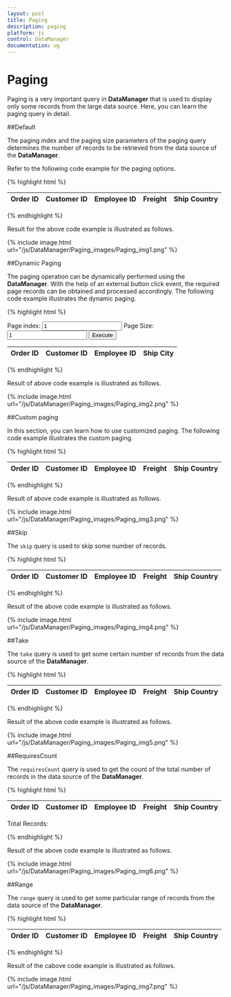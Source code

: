```yaml
---
layout: post
title: Paging
description: paging
platform: js
control: DataManager
documentation: ug
---
```


# Paging

Paging is a very important query in **DataManager** that is used to display only some records from the large data source. Here, you can learn the paging query in detail.

##Default

The paging index and the paging size parameters of the paging query determines the number of records to be retrieved from the data source of the **DataManager**.

Refer to the following code example for the paging options.


{% highlight html %}

<div class="datatable">
   <table id="table1" class="table table-striped table-bordered" style="width:700px">
      <thead>
         <tr>
            <th>Order ID</th>
            <th>Customer ID</th>
            <th>Employee ID</th>
            <th>Freight</th>
            <th>Ship Country</th>
         </tr>
      </thead>
      <tbody></tbody>
   </table>
</div>
<script type="text/javascript">
   $(function () {// Document is ready.
       //oData Adaptor with DataManager
       var dataManager = ej.DataManager({
           url: "http://mvc.syncfusion.com/Services/Northwnd.svc/"            
       });
       var query = ej.Query()            
           .from("Orders")
           .select("OrderID", "CustomerID", " EmployeeID", "Freight", "ShipCountry")
           .page(3,10)
           .where("CustomerID", "contains", "A", false);
       var execute = dataManager.executeQuery(query) // executing query
              .done(function (e) {
                  $("#table1 tbody").html($("#tableTemplate").render(e.result));
              });
   });
</script>
<script id="tableTemplate" type="text/x-jsrender">
   <tr>
       <td>{{>OrderID}}</td>
       <td>{{>CustomerID}}</td>
       <td>{{>EmployeeID}}</td>
       <td>{{>Freight}}</td>
       <td>{{>ShipCountry}}</td>         
   </tr>
</script>

{% endhighlight %}



Result for the above code example is illustrated as follows.

{% include image.html url="/js/DataManager/Paging_images/Paging_img1.png" %}

##Dynamic Paging

The paging operation can be dynamically performed using the **DataManager**. With the help of an external button click event, the required page records can be obtained and processed accordingly. The following code example illustrates the dynamic paging.



{% highlight html %}

 Page index: <input type="text" value="1" id="index"/>
Page Size: <input type="text" value="1" id="size"/>
<input type="button" value="Execute" id="paging"/>
<br/>
<div class="datatable">
   <table id="table1" class="table table-striped table-bordered" style="width:700px">
      <thead>
         <tr>
            <th>Order ID</th>
            <th>Customer ID</th>
            <th>Employee ID</th>
            <th>Ship City</th>
         </tr>
      </thead>
      <tbody></tbody>
   </table>
</div>
<script type="text/javascript">
   $(function () {// Document is ready.
              data = ej.DataManager({
   url:"http://mvc.syncfusion.com/Services/Northwnd.svc/Orders"});
               var query = ej.Query().select("OrderID", "CustomerID", "EmployeeID", "ShipCity").page(1,5)
               var execute = data.executeQuery(query) // executing query
                      .done(function (e) {
                          $("#table1 tbody").html($("#tableTemplate").render(e.result));
                      });
               $("#paging").click(function () {
                   var query = ej.Query().select("OrderID", "CustomerID", "EmployeeID", "ShipCity").page(function () {
                       if($('#index').val() !="")
                           return $('#index').val();
                       else
                           return 1; },
                            function () {
                                if($('#size').val() !="")
                                    return $('#size').val();
                                else
                                    return 2; });
                   var execute = data.executeQuery(query) // executing query
                          .done(function (e) {
                              $("#table1 tbody").html($("#tableTemplate").render(e.result));
                          });
           });
    });             
    
</script>
<script id="tableTemplate" type="text/x-jsrender">
   <tr>
       <td>{{>OrderID}}</td>
       <td>{{>CustomerID}}</td>
       <td>{{>EmployeeID}}</td>
       <td>{{>ShipCity}}</td>         
   </tr>
</script>

{% endhighlight %}



Result of above code example is illustrated as follows.

{% include image.html url="/js/DataManager/Paging_images/Paging_img2.png" %}

##Custom paging

In this section, you can learn how to use customized paging. The following code example illustrates the custom paging.



{% highlight html %}

<div class="datatable">
   <table id="table1" class="table table-striped table-bordered" style="width:700px">
      <thead>
         <tr>
            <th>Order ID</th>
            <th>Customer ID</th>
            <th>Employee ID</th>
            <th>Freight</th>
            <th>Ship Country</th>
         </tr>
      </thead>
      <tbody></tbody>
   </table>
</div>
<script type="text/javascript">
   $(function () {// Document is ready.
       //oData Adaptor with DataManager
       var dataManager = ej.DataManager({
           url: "http://mvc.syncfusion.com/Services/Northwnd.svc/"            
       });
       var query = ej.Query()            
           .from("Orders")
           .select("OrderID", "CustomerID", " EmployeeID", "Freight", "ShipCountry")
           .addParams("PageNumber",5)
           .addParams("PageSize",5)
           .where("CustomerID", "contains", "A", false);
       var execute = dataManager.executeQuery(query) // executing query
              .done(function (e) {
                  $("#table1 tbody").html($("#tableTemplate").render(e.result));
              });
   });
</script>
<script id="tableTemplate" type="text/x-jsrender">
   <tr>
       <td>{{>OrderID}}</td>
       <td>{{>CustomerID}}</td>
       <td>{{>EmployeeID}}</td>
       <td>{{>Freight}}</td>
       <td>{{>ShipCountry}}</td>         
   </tr>
</script>

{% endhighlight %}



Result of above code example is illustrated as follows.

{% include image.html url="/js/DataManager/Paging_images/Paging_img3.png" %}

##Skip

The `skip` query is used to skip some number of records.

{% highlight html %}

<div class="datatable">
   <table id="table1" class="table table-striped table-bordered" style="width:700px">
      <thead>
         <tr>
            <th>Order ID</th>
            <th>Customer ID</th>
            <th>Employee ID</th>
            <th>Freight</th>
            <th>Ship Country</th>
         </tr>
      </thead>
      <tbody></tbody>
   </table>
</div>
<script type="text/javascript">
   $(function () {// Document is ready.
       //oData Adaptor with DataManager
       var dataManager = ej.DataManager({
           url: "http://mvc.syncfusion.com/Services/Northwnd.svc/"            
       });
       var query = ej.Query()            
           .from("Orders")
           .select("OrderID", "CustomerID", " EmployeeID", "Freight", "ShipCountry")
           .skip(820)            
       var execute = dataManager.executeQuery(query) // executing query
              .done(function (e) {
                  $("#table1 tbody").html($("#tableTemplate").render(e.result));
              });
   });
</script>
<script id="tableTemplate" type="text/x-jsrender">
   <tr>
       <td>{{>OrderID}}</td>
       <td>{{>CustomerID}}</td>
       <td>{{>EmployeeID}}</td>
       <td>{{>Freight}}</td>
       <td>{{>ShipCountry}}</td>         
   </tr>
</script>


{% endhighlight %}



Result of the above code example is illustrated as follows.



{% include image.html url="/js/DataManager/Paging_images/Paging_img4.png" %}

##Take

The `take` query is used to get some certain number of records from the data source of the **DataManager**.

{% highlight html %}

<div class="datatable">
   <table id="table1 class="table table-striped table-bordered" style="width:700px">
      <thead>
         <tr>
            <th>Order ID</th>
            <th>Customer ID</th>
            <th>Employee ID</th>
            <th>Freight</th>
            <th>Ship Country</th>
         </tr>
      </thead>
      <tbody></tbody>
   </table>
</div>
<script type="text/javascript">
   $(function () {// Document is ready.
       //oData Adaptor with DataManager
       var dataManager = ej.DataManager({
           url: "http://mvc.syncfusion.com/Services/Northwnd.svc/"            
       });
       var query = ej.Query()            
           .from("Orders")
           .select("OrderID", "CustomerID", " EmployeeID", "Freight", "ShipCountry")
           .take(10)            
       var execute = dataManager.executeQuery(query) // executing query
              .done(function (e) {
                  $("#table1 tbody").html($("#tableTemplate").render(e.result));
              });
   });
</script>
<script id="tableTemplate" type="text/x-jsrender">
   <tr>
       <td>{{>OrderID}}</td>
       <td>{{>CustomerID}}</td>
       <td>{{>EmployeeID}}</td>
       <td>{{>Freight}}</td>
       <td>{{>ShipCountry}}</td>         
   </tr>
</script>

{% endhighlight %}



Result of the above code example is illustrated as follows.

{% include image.html url="/js/DataManager/Paging_images/Paging_img5.png" %}

##RequiresCount

The `requiresCount` query is used to get the count of the total number of records in the data source of the **DataManager**.

{% highlight html %}

<div class="datatable">
   <table id="table1" class="table table-striped table-bordered" style="width:700px">
      <thead>
         <tr>
            <th>Order ID</th>
            <th>Customer ID</th>
            <th>Employee ID</th>
            <th>Freight</th>
            <th>Ship Country</th>
         </tr>
      </thead>
      <tbody></tbody>
   </table>
   Total Records: <span id="totalCount"></span>
</div>
<script type="text/javascript">
   $(function () {// Document is ready.
       //oData Adaptor with DataManager
       var dataManager = ej.DataManager({
           url: "http://mvc.syncfusion.com/Services/Northwnd.svc/"            
       });
       var query = ej.Query()            
           .from("Orders")
           .select("OrderID", "CustomerID", " EmployeeID", "Freight", "ShipCountry")
           .page(1,5)
           .requiresCount()            
       var execute = dataManager.executeQuery(query) // executing query
              .done(function (e) {
                  $("#table1 tbody").html($("#tableTemplate").render(e.result));
                  $("#totalCount").html(e.count)
              });
   });
</script>
<script id="tableTemplate" type="text/x-jsrender">
   <tr>
       <td>{{>OrderID}}</td>
       <td>{{>CustomerID}}</td>
       <td>{{>EmployeeID}}</td>
       <td>{{>Freight}}</td>
       <td>{{>ShipCountry}}</td>         
   </tr>  
</script>


{% endhighlight %}



Result of the above code example is illustrated as follows.

{% include image.html url="/js/DataManager/Paging_images/Paging_img6.png" %}

##Range

The `range` query is used to get some particular range of records from the data source of the **DataManager**.

{% highlight html %}

<div class="datatable">
   <table id="table1" class="table table-striped table-bordered" style="width:700px">
      <thead>
         <tr>
            <th>Order ID</th>
            <th>Customer ID</th>
            <th>Employee ID</th>
            <th>Freight</th>
            <th>Ship Country</th>
         </tr>
      </thead>
      <tbody></tbody>
   </table>
</div>
<script type="text/javascript">
   $(function () {// Document is ready.
       //oData Adaptor with DataManager
       var dataManager = ej.DataManager({
           url: "http://mvc.syncfusion.com/Services/Northwnd.svc/"            
       });
       var query = ej.Query()            
           .from("Orders")
           .select("OrderID", "CustomerID", " EmployeeID", "Freight", "ShipCountry")
           .range(25,30)            
       var execute = dataManager.executeQuery(query) // executing query
              .done(function (e) {
                  $("#table1 tbody").html($("#tableTemplate").render(e.result));
              });
   });
</script>
<script id="tableTemplate" type="text/x-jsrender">
   <tr>
       <td>{{>OrderID}}</td>
       <td>{{>CustomerID}}</td>
       <td>{{>EmployeeID}}</td>
       <td>{{>Freight}}</td>
       <td>{{>ShipCountry}}</td>         
   </tr>
</script>


{% endhighlight %}



Result of the cabove code example is illustrated as follows.



{% include image.html url="/js/DataManager/Paging_images/Paging_img7.png" %}

